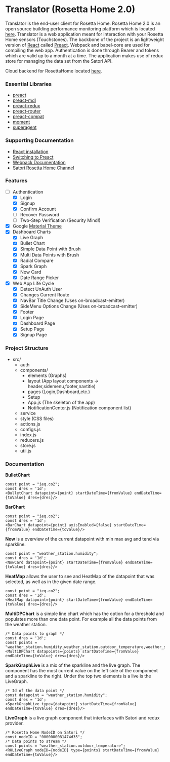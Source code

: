 # Translator (Rosetta Home 2.0)

Translator is the end-user client for Rosetta Home. Rosetta Home 2.0 is an open source building performance monitoring platform which is located <a href="https://github.com/rosetta-home">here</a>. Translator is a web application meant for interaction with your Rosetta Home sensors (Touchstones). The backbone of the project is an lightweight version of <a href="https://facebook.github.io/react/">React</a> called <a href="https://preactjs.com/">Preact</a>. Webpack and babel-core are used for compiling the web app. Authentication is done through Bearer and tokens which are valid up to a month at a time. The application makes use of redux store for managing the data set from the Satori API.

Cloud backend for RosettaHome located <a href="https://github.com/rosetta-home/brood">here</a>.

### Essential Libraries

  - <a href="https://github.com/developit/preact">preact</a>
  - <a href="https://github.com/developit/preact-mdl">preact-mdl</a>
  - <a href="https://github.com/developit/preact-redux">preact-redux</a>
  - <a href="https://github.com/developit/preact-router">preact-router</a>
  - <a href="https://github.com/developit/preact-compat">preact-compat</a>
  - <a href="https://momentjs.com/">moment</a>
  - <a href="https://github.com/visionmedia/superagent">superagent</a>

### Supporting Documentation

- <a href="https://facebook.github.io/react/docs/installation.html">React installation</a>
- <a href="https://preactjs.com/guide/switching-to-preact">Switching to Preact</a>
- <a href="https://webpack.github.io/docs/">Webpack Documentation</a>
- <a href="https://www.satori.com/channels/rosetta-home">Satori Rosetta Home Channel</a>

### Features

- [ ] Authentication
  - [x] Login
  - [x] Signup
  - [x] Confirm Account
  - [ ] Recover Password
  - [ ] Two-Step Verification (Security Mind!)
- [x] Google <a href="https://material.io/guidelines/">Material Theme</a>
- [x] Dashboard Charts
  - [x] Live Graph
  - [x] Bullet Chart
  - [x] Simple Data Point with Brush
  - [x] Multi Data Points with Brush
  - [x] Radial Compare
  - [x] Spark Graph
  - [x] Now Card
  - [x] Date Range Picker
- [x] Web App Life Cycle
  - [x] Detect UnAuth User
  - [x] Changes Current Route
  - [x] NavBar Title Change (Uses on-broadcast-emitter)
  - [x] SideMenu Options Change (Uses on-broadcast-emitter)
  - [x] Footer
  - [x] Login Page
  - [x] Dashboard Page
  - [x] Setup Page
  - [x] Signup Page

### Project Structure

  - src/
    - auth
    - components/
      - elements (Graphs)
      - layout (App layout components -> header,sidemenu,footer,navtitle)
      - pages (Login,Dashboard,etc.)
      - Setup
      - App.js (The skeleton of the app)
      - NotificationCenter.js (Notification component list)
    - service
    - style (CSS files)
    - actions.js
    - configs.js
    - index.js
    - reducers.js
    - store.js
    - util.js

### Documentation

<b>BulletChart</b>

```
const point = "ieq.co2";
const dres = '1d';
<BulletChart datapoint={point} startDateTime={fromValue} endDateTime={toValue} dres={dres}/>
```

<b>BarChart</b>

```
const point = "ieq.co2";
const dres = '1d';
<BarChart datapoint={point} axisEnabled={false} startDateTime={fromValue} endDateTime={toValue}/>
```

<b>Now</b> is a overview of the current datapoint with min max avg and tend via sparkline.

```
const point = "weather_station.humidity";
const dres = '1d';
<NowCard datapoint={point} startDateTime={fromValue} endDateTime={toValue} dres={dres}/>
```

<b>HeatMap</b> allows the user to see and HeatMap of the datapoint that was selected, as well as in the given date range.

```
const point = "ieq.co2";
const dres = '1d';
<HeatMap datapoint={point} startDateTime={fromValue} endDateTime={toValue} dres={dres}/>
```

<b>MultiDPChart</b> is a simple line chart which has the option for a threshold and populates more than one data point. For example all the data points from the weather station.

```
/* Data points to graph */
const dres = '1d';
const points = "weather_station.humidity,weather_station.outdoor_temperature,weather_station.indoor_temperature";
<MultiDPChart datapoints={points} startDateTime={fromValue} endDateTime={toValue} dres={dres}/>
```
<b>SparkGraphLive</b> is a mix of the sparkline and the live graph. The component has the most current value on the left side of the compoment and a sparkline to the right. Under the top two elements is a live is the LiveGraph.

```
/* Id of the data point */
const datapoint = "weather_station.humidity";
const dres = '1d';
<SparkGraphLive type={datapoint} startDateTime={fromValue} endDateTime={toValue} dres={dres}/>
```

<b>LiveGraph</b> is a live graph component that interfaces with Satori and redux provider.

```
/* Rosetta Home NodeID on Satori */
const nodeID = "0000000081474d35";
/* Data points to stream */
const points = "weather_station.outdoor_temperature";
<RHLiveGraph nodeID={nodeID} type={points} startDateTime={fromValue} endDateTime={toValue}/>
```
